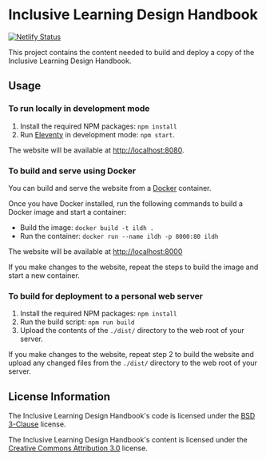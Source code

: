 # Inclusive Learning Design Handbook

[![Netlify Status](https://api.netlify.com/api/v1/badges/45b40684-190c-4339-bde5-bd7ab28142e6/deploy-status)](https://app.netlify.com/sites/floe-handbook/deploys)

This project contains the content needed to build and deploy a copy of the Inclusive Learning Design Handbook.

## Usage

### To run locally in development mode

1. Install the required NPM packages: `npm install`
2. Run [Eleventy](http://11ty.dev) in development mode: `npm start`.

The website will be available at <http://localhost:8080>.

### To build and serve using Docker

You can build and serve the website from a [Docker](https://docs.docker.com/get-docker) container.

Once you have Docker installed, run the following commands to build a Docker image and start a container:

* Build the image: `docker build -t ildh .`
* Run the container: `docker run --name ildh -p 8000:80 ildh`

The website will be available at [http://localhost:8000](http://localhost:8000)

If you make changes to the website, repeat the steps to build the image and start a new container.

### To build for deployment to a personal web server

1. Install the required NPM packages: `npm install`
2. Run the build script: `npm run build`
3. Upload the contents of the `./dist/` directory to the web root of your server.

If you make changes to the website, repeat step 2 to build the website and upload any changed files from the `./dist/`
directory to the web root of your server.

## License Information

The Inclusive Learning Design Handbook's code is licensed under the
[BSD 3-Clause](https://raw.githubusercontent.com/fluid-project/docs-inclusive-learning/blob/main/LICENSE.md) license.

The Inclusive Learning Design Handbook's content is licensed under the
[Creative Commons Attribution 3.0](http://creativecommons.org/licenses/by/3.0/) license.
